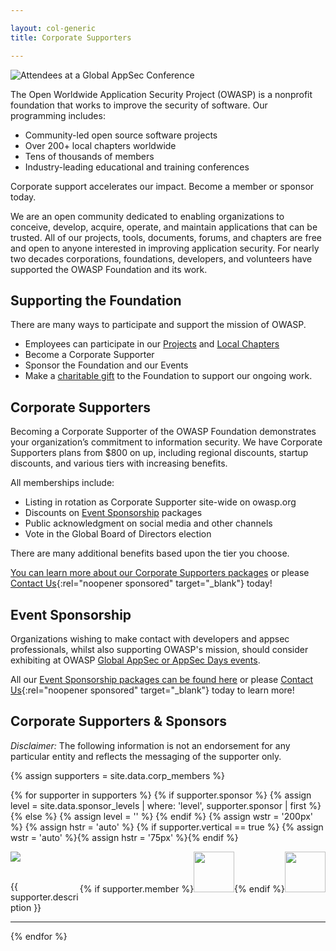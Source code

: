 ```yaml
---

layout: col-generic
title: Corporate Supporters

---
```


![Attendees at a Global AppSec Conference](/assets/images/web/global-conference.png)

The Open Worldwide Application Security Project (OWASP) is a nonprofit foundation that works to improve the security of software. Our programming includes:

- Community-led open source software projects
- Over 200+ local chapters worldwide
- Tens of thousands of members
- Industry-leading educational and training conferences

<p class="callout-mono right">Corporate support accelerates our impact. Become a member or sponsor today.</p>

We are an open community dedicated to enabling organizations to conceive, develop, acquire, operate, and maintain applications that can be trusted. All of our projects, tools, documents, forums, and chapters are free and open to anyone interested in improving application security. For nearly two decades corporations, foundations, developers, and volunteers have supported the OWASP Foundation and its work. 

## Supporting the Foundation

There are many ways to participate and support the mission of OWASP.

- Employees can participate in our [Projects](/projects) and [Local Chapters](/chapters)
- Become a Corporate Supporter
- Sponsor the Foundation and our Events
- Make a [charitable gift](/donate) to the Foundation to support our ongoing work.

## Corporate Supporters

Becoming a Corporate Supporter of the OWASP Foundation demonstrates your organization’s commitment to information security. We have Corporate Supporters plans from $800 on up, including regional discounts, startup discounts, and various tiers with increasing benefits.

All memberships include:

- Listing in rotation as Corporate Supporter site-wide on owasp.org
- Discounts on [Event Sponsorship](https://owasp.org/corporate-sponsorships) packages
- Public acknowledgment on social media and other channels
- Vote in the Global Board of Directors election

There are many additional benefits based upon the tier you choose.

[You can learn more about our Corporate Supporters packages](https://owasp.org/supporters/) or please [Contact Us](https://owasporg.atlassian.net/servicedesk/customer/portal/7/group/18/create/72){:rel="noopener sponsored" target="_blank"} today!

## Event Sponsorship

Organizations wishing to make contact with developers and appsec professionals, whilst also supporting OWASP's mission, should consider exhibiting at OWASP [Global AppSec or AppSec Days events](https://owasp.org/events/).

All our [Event Sponsorship packages can be found here](https://owasp.org/corporate-sponsorships) or please [Contact Us](https://owasporg.atlassian.net/servicedesk/customer/portal/7/group/18/create/72){:rel="noopener sponsored" target="_blank"} today to learn more!

## Corporate Supporters & Sponsors

_Disclaimer:_ The following information is not an endorsement for any particular entity and reflects the messaging of the supporter only.


{% assign supporters = site.data.corp_members %}

<ul style='list-style-type:none;     padding-inline-start: 0px;'>

{% for supporter in supporters %}
{% if supporter.sponsor %}
{% assign level = site.data.sponsor_levels | where: 'level', supporter.sponsor | first %}
{% else %}
{% assign level = '' %}
{% endif %}
{% assign wstr = '200px' %}
{% assign hstr = 'auto' %}
{% if supporter.vertical == true %} {% assign wstr = 'auto' %}{% assign hstr = '75px' %}{% endif %}
<li>
<div>
<a href = '{{ supporter.url }}' rel='noopener sponsored'><img src='{{ supporter.image }}' width='{{ wstr }}' height='{{ hstr }}'></a>
<span style='float:right;'> 
{% if supporter.member %}<img src='/assets/images/member.png' width='65px'>{% endif %}<img src ='{{ level.image }}' width="65px"> 
</span>
</div>
<br>
<p>
{{ supporter.description }}
</p>
</li>
<hr>
{% endfor %}

</ul>
